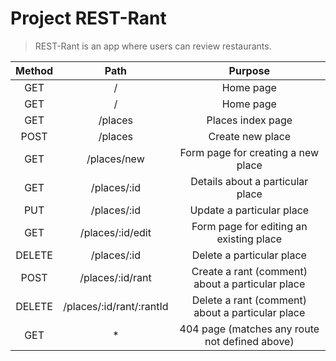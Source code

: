 # Project REST-Rant

> REST-Rant is an app where users can review restaurants.


| Method | Path                     |   Purpose                                        | 
|  :---: |  :---:                   |   :---:                                          |
|  GET   |    /                     |  Home page                                       |
|  GET   |    /                     |  Home page                                       |
|  GET   | /places                  | Places index page                                |
|  POST  | /places                  | Create new place                                 |
|  GET   | /places/new              | Form page for creating a new place               |
|  GET   | /places/:id              | Details about a particular place                 |
|  PUT   | /places/:id              | Update a particular place                        |
|  GET   | /places/:id/edit         | Form page for editing an existing place          |
| DELETE | /places/:id              | Delete a particular place                        | 
|  POST  | /places/:id/rant         | Create a rant (comment) about a particular place |
| DELETE | /places/:id/rant/:rantId | Delete a rant (comment) about a particular place |
|  GET   |        *                 | 404 page (matches any route not defined above)   |